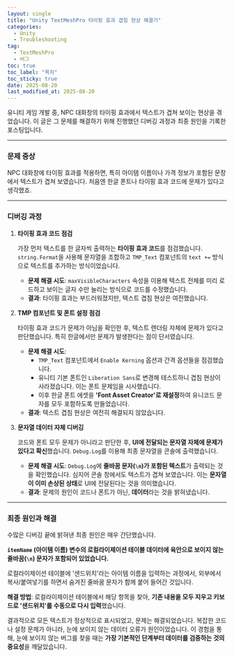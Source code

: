 ```yaml
---
layout: single
title: "Unity TextMeshPro 타이핑 효과 겹침 현상 해결기"
categories:
  - Unity
  - Troubleshooting
tag:
  - TextMeshPro
  - 버그
toc: true
toc_label: "목차"
toc_sticky: true
date: 2025-08-20
last_modified_at: 2025-08-20
---
```


유니티 게임 개발 중, NPC 대화창의 타이핑 효과에서 텍스트가 겹쳐 보이는 현상을 겪었습니다. 이 글은 그 문제를 해결하기 위해 진행했던 디버깅 과정과 최종 원인을 기록한 포스팅입니다.

---

### 문제 증상

NPC 대화창에 타이핑 효과를 적용하면, 특히 아이템 이름이나 가격 정보가 포함된 문장에서 텍스트가 겹쳐 보였습니다. 처음엔 한글 폰트나 타이핑 효과 코드에 문제가 있다고 생각했죠.

---

### 디버깅 과정

1.  **타이핑 효과 코드 점검**

    가장 먼저 텍스트를 한 글자씩 출력하는 **타이핑 효과 코드**를 점검했습니다. `string.Format`을 사용해 문자열을 조합하고 `TMP_Text` 컴포넌트의 `text +=` 방식으로 텍스트를 추가하는 방식이었습니다.

    * **문제 해결 시도**: `maxVisibleCharacters` 속성을 이용해 텍스트 전체를 미리 로드하고 보이는 글자 수만 늘리는 방식으로 코드를 수정했습니다.
    * **결과**: 타이핑 효과는 부드러워졌지만, 텍스트 겹침 현상은 여전했습니다.

2.  **TMP 컴포넌트 및 폰트 설정 점검**

    타이핑 효과 코드가 문제가 아님을 확인한 후, 텍스트 렌더링 자체에 문제가 있다고 판단했습니다. 특히 한글에서만 문제가 발생한다는 점이 단서였습니다.

    * **문제 해결 시도**:
        * `TMP_Text` 컴포넌트에서 `Enable Kerning` 옵션과 간격 옵션들을 점검했습니다.
        * 유니티 기본 폰트인 `Liberation Sans`로 변경해 테스트하니 겹침 현상이 사라졌습니다. 이는 폰트 문제임을 시사했습니다.
        * 이후 한글 폰트 에셋을 **'Font Asset Creator'로 재설정**하여 유니코드 문자를 모두 포함하도록 만들었습니다.
    * **결과**: 텍스트 겹침 현상은 여전히 해결되지 않았습니다.

3.  **문자열 데이터 자체 디버깅**

    코드와 폰트 모두 문제가 아니라고 판단한 후, **UI에 전달되는 문자열 자체에 문제가 있다고 확신**했습니다. `Debug.Log`를 이용해 최종 문자열을 콘솔에 출력했습니다.

    * **문제 해결 시도**: `Debug.Log`에 **줄바꿈 문자(`\n`)가 포함된 텍스트**가 출력되는 것을 확인했습니다. 심지어 콘솔 창에서도 텍스트가 겹쳐 보였습니다. 이는 **문자열이 이미 손상된 상태**로 UI에 전달된다는 것을 의미했습니다.
    * **결과**: 문제의 원인이 코드나 폰트가 아닌, **데이터**라는 것을 밝혀냈습니다.

---

### 최종 원인과 해결

수많은 디버깅 끝에 밝혀낸 최종 원인은 매우 간단했습니다.

**`itemName` (아이템 이름) 변수의 로컬라이제이션 테이블 데이터에 육안으로 보이지 않는 줄바꿈(`\n`) 문자가 포함되어 있었습니다.**

로컬라이제이션 테이블에 '샌드위치'라는 아이템 이름을 입력하는 과정에서, 외부에서 복사/붙여넣기를 하면서 숨겨진 줄바꿈 문자가 함께 붙어 들어간 것입니다.

**해결 방법**: 로컬라이제이션 테이블에서 해당 항목을 찾아, **기존 내용을 모두 지우고 키보드로 '샌드위치'를 수동으로 다시 입력**했습니다.

결과적으로 모든 텍스트가 정상적으로 표시되었고, 문제는 해결되었습니다. 복잡한 코드나 설정 문제가 아니라, 눈에 보이지 않는 데이터 오류가 원인이었습니다. 이 경험을 통해, 눈에 보이지 않는 버그를 찾을 때는 **가장 기본적인 단계부터 데이터를 검증하는 것의 중요성**을 깨달았습니다.
